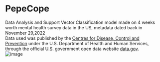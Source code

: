 # PepeCope
Data Analysis and Support Vector Classification model made on 4 weeks worth mental health survey data in the US, metadata dated back in November 29,2022<br>
Data used was published by the [Centres for Disease, Control and Prevention](https://catalog.data.gov/dataset/mental-health-care-in-the-last-4-weeks) under the U.S. Department of Health and Human Services, through the official U.S. government open data website [data.gov](http://www.data.gov/).<br>
![image](https://user-images.githubusercontent.com/98768417/230664292-c840a529-2a55-400e-976b-038b43021d05.png)
